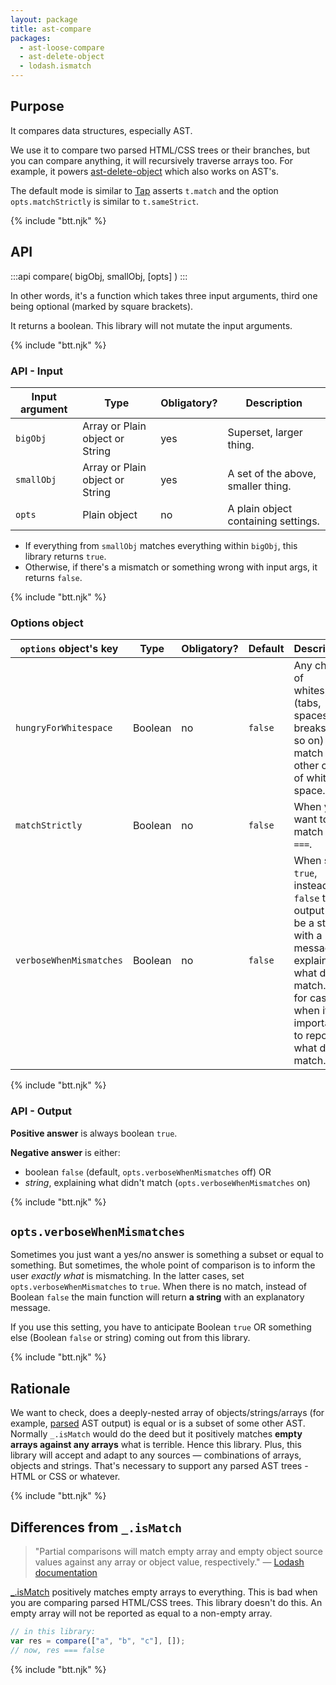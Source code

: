 ```yaml
---
layout: package
title: ast-compare
packages:
  - ast-loose-compare
  - ast-delete-object
  - lodash.ismatch
---
```


## Purpose

It compares data structures, especially AST.

We use it to compare two parsed HTML/CSS trees or their branches, but you can compare anything, it will recursively traverse arrays too. For example, it powers [ast-delete-object](/os/ast-delete-object/) which also works on AST's.

The default mode is similar to [Tap](https://node-tap.org/) asserts `t.match` and the option `opts.matchStrictly` is similar to `t.sameStrict`.

{% include "btt.njk" %}

## API

:::api
compare(
  bigObj,
  smallObj,
  [opts]
)
:::

In other words, it's a function which takes three input arguments, third one being optional (marked by square brackets).

It returns a boolean. This library will not mutate the input arguments.

{% include "btt.njk" %}

### API - Input

| Input argument | Type                            | Obligatory? | Description                         |
| -------------- | ------------------------------- | ----------- | ----------------------------------- |
| `bigObj`       | Array or Plain object or String | yes         | Superset, larger thing.            |
| `smallObj`     | Array or Plain object or String | yes         | A set of the above, smaller thing.  |
| `opts`         | Plain object                    | no          | A plain object containing settings. |

- If everything from `smallObj` matches everything within `bigObj`, this library returns `true`.
- Otherwise, if there's a mismatch or something wrong with input args, it returns `false`.

{% include "btt.njk" %}

### Options object

| `options` object's key  | Type    | Obligatory? | Default | Description                                                                                                                                                                     |
| ----------------------- | ------- | ----------- | ------- | ------------------------------------------------------------------------------------------------------------------------------------------------------------------------------- |
| `hungryForWhitespace`   | Boolean | no          | `false` | Any chunk of whitespace (tabs, spaces, line breaks and so on) will match any other chunk of white space.                                                                        |
| `matchStrictly`         | Boolean | no          | `false` | When you want to match like `===`.                                                                                                                                              |
| `verboseWhenMismatches` | Boolean | no          | `false` | When set to `true`, instead of `false` the output will be a string with a message explaining what didn't match. It's for cases when it's important to report what didn't match. |

{% include "btt.njk" %}

### API - Output

**Positive answer** is always boolean `true`.

**Negative answer** is either:

 - boolean `false` (default, `opts.verboseWhenMismatches` off) OR
 - _string_, explaining what didn't match (`opts.verboseWhenMismatches` on)

{% include "btt.njk" %}

## `opts.verboseWhenMismatches`

Sometimes you just want a yes/no answer is something a subset or equal to something. But sometimes, the whole point of comparison is to inform the user _exactly what_ is mismatching. In the latter cases, set `opts.verboseWhenMismatches` to `true`. When there is no match, instead of Boolean `false` the main function will return **a string** with an explanatory message.

If you use this setting, you have to anticipate Boolean `true` OR something else (Boolean `false` or string) coming out from this library.

{% include "btt.njk" %}

## Rationale

We want to check, does a deeply-nested array of objects/strings/arrays (for example, [parsed](/os/codsen-parser/) AST output) is equal or is a subset of some other AST. Normally `_.isMatch` would do the deed but it positively matches **empty arrays against any arrays** what is terrible. Hence this library. Plus, this library will accept and adapt to any sources — combinations of arrays, objects and strings. That's necessary to support any parsed AST trees - HTML or CSS or whatever.

{% include "btt.njk" %}

## Differences from `_.isMatch`

> "Partial comparisons will match empty array and empty object source values against any array or object value, respectively." — [Lodash documentation](https://lodash.com/docs/4.16.4#isMatch)

[\_.isMatch](https://www.npmjs.com/package/lodash.ismatch) positively matches empty arrays to everything. This is bad when you are comparing parsed HTML/CSS trees. This library doesn't do this. An empty array will not be reported as equal to a non-empty array.

```js
// in this library:
var res = compare(["a", "b", "c"], []);
// now, res === false
```

{% include "btt.njk" %}
